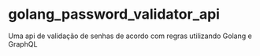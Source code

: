 # golang_password_validator_api
Uma api de validação de senhas de acordo com regras utilizando Golang e GraphQL
